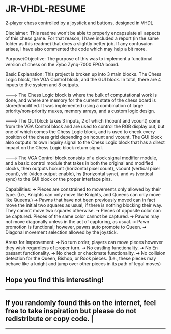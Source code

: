 # JR-VHDL-RESUME
2-player chess controlled by a joystick and buttons, designed in VHDL 

Disclaimer:
This readme won't be able to properly encapsulate all aspects of this chess game. For that reason, I have included a report (in the same folder as this readme) that does a slightly
better job. If any confusuion arises, I have also commented the code which may help a bit more.

Purpose/Objective:
The purpose of this was to implement a functional version of chess on the Zybo Zynq-7000 FPGA board.

Basic Explanation:
This project is broken up into 3 main blocks. The Chess Logic block, the VGA Control block, and the GUI block. In total, there are 4 inputs to the system and 8 outputs.

---> The Chess Logic block is where the bulk of computational work is done, and where are memory for the current state of the chess board is stored/modified. It was implemented
using a combination of large priority/non-priority muxes, memory arrays, and a custom logic design. 

---> The GUI block takes 3 inputs, 2 of which (hcount and vcount) come from the VGA Control block and are used to control the RGB display out, but one of which comes the Chess Logic block, and is 
used to check every position of the chess grid depending on hcount and vcount. The GUI block also outputs its own inquiry signal to the Chess Logic block that has a direct impact on the Chess
Logic block return signal.

---> The VGA Control block consists of a clock signal modifier module, and a basic control module that takes in both the original and modified clocks, then outputs hcount (horizontal pixel count),
vcount (vertical pixel count), vid (video output enable), hs (horizontal sync), and vs (vertical sync) to the GUI block or the proper interface pins.

Capabilities:
➔ Pieces are constrained to movements only allowed by their type. (I.e., Knights can only move like Knights, and Queens can only move like Queens.)
➔ Pawns that have not been previously moved can in fact move the initial two squares as usual, if there is nothing blocking their way. They cannot move two squares otherwise.
➔ Pieces of opposite color can be captured. Pieces of the same color cannot be captured.
➔ Pawns may not move diagonally unless in the act of capturing, as usual.
➔ Pawn promotion is functional; however, pawns auto promote to Queen.
➔ Diagonal movement selection allowed by the joystick.

Areas for Improvement:
➔ No turn order, players can move pieces however they wish regardless of proper turn.
➔ No castling functionality.
➔ No En passant functionality.
➔ No check or checkmate functionality.
➔ No collision detection for the Queen, Bishop, or Rook pieces. (I.e., these pieces may behave like a knight and jump over other pieces in its path of legal moves)

Hope you find this interesting!
------------------------------------------------------------------------------------------------------------------------
------------------------------------------------------------------------------------------------------------------------
If you randomly found this on the internet, feel free to take inspiration but please do not redistribute or copy code. | 
------------------------------------------------------------------------------------------------------------------------
------------------------------------------------------------------------------------------------------------------------
